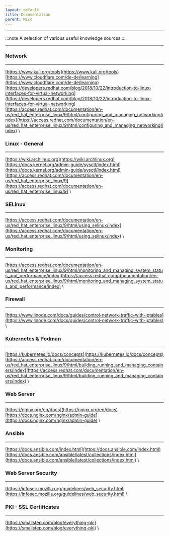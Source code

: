 ```yaml
---
layout: default
title: Documentation
parent: Misc
---
```


______________________________________________________________________

:::note
A selection of various useful knowledge sources
:::

______________________________________________________________________

### Network

______________________________________________________________________

[https://www.kali.org/tools](https://www.kali.org/tools) \
[https://www.cloudflare.com/de-de/learning](https://www.cloudflare.com/de-de/learning)
[https://developers.redhat.com/blog/2018/10/22/introduction-to-linux-interfaces-for-virtual-networking](https://developers.redhat.com/blog/2018/10/22/introduction-to-linux-interfaces-for-virtual-networking) \
[https://access.redhat.com/documentation/en-us/red_hat_enterprise_linux/9/html/configuring_and_managing_networking/index](https://access.redhat.com/documentation/en-us/red_hat_enterprise_linux/9/html/configuring_and_managing_networking/index) \\

### Linux - General

______________________________________________________________________

[https://wiki.archlinux.org](https://wiki.archlinux.org) \
[https://docs.kernel.org/admin-guide/sysctl/index.html](https://docs.kernel.org/admin-guide/sysctl/index.html) \
[https://access.redhat.com/documentation/en-us/red_hat_enterprise_linux/9](https://access.redhat.com/documentation/en-us/red_hat_enterprise_linux/9) \\

### SELinux

______________________________________________________________________

[https://access.redhat.com/documentation/en-us/red_hat_enterprise_linux/9/html/using_selinux/index](https://access.redhat.com/documentation/en-us/red_hat_enterprise_linux/9/html/using_selinux/index) \\

### Monitoring

______________________________________________________________________

[https://access.redhat.com/documentation/en-us/red_hat_enterprise_linux/9/html/monitoring_and_managing_system_status_and_performance/index](https://access.redhat.com/documentation/en-us/red_hat_enterprise_linux/9/html/monitoring_and_managing_system_status_and_performance/index) \\

### Firewall

______________________________________________________________________

[https://www.linode.com/docs/guides/control-network-traffic-with-iptables](https://www.linode.com/docs/guides/control-network-traffic-with-iptables) \\

### Kubernetes & Podman

______________________________________________________________________

[https://kubernetes.io/docs/concepts](https://kubernetes.io/docs/concepts) \
[https://access.redhat.com/documentation/en-us/red_hat_enterprise_linux/9/html/building_running_and_managing_containers/index](https://access.redhat.com/documentation/en-us/red_hat_enterprise_linux/9/html/building_running_and_managing_containers/index) \\

### Web Server

______________________________________________________________________

[https://nginx.org/en/docs](https://nginx.org/en/docs) \
[https://docs.nginx.com/nginx/admin-guide](https://docs.nginx.com/nginx/admin-guide) \\

### Ansible

______________________________________________________________________

[https://docs.ansible.com/index.html](https://docs.ansible.com/index.html) \
[https://docs.ansible.com/ansible/latest/collections/index.html](https://docs.ansible.com/ansible/latest/collections/index.html) \\

### Web Server Security

______________________________________________________________________

[https://infosec.mozilla.org/guidelines/web_security.html](https://infosec.mozilla.org/guidelines/web_security.html) \\

### PKI - SSL Certificates

______________________________________________________________________

[https://smallstep.com/blog/everything-pki](https://smallstep.com/blog/everything-pki) \\

